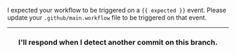I expected your workflow to be triggered on a `{{ expected }}` event. Please update your `.github/main.workflow` file to be triggered on that event.

<hr>
<h3 align="center">I'll respond when I detect another commit on this branch.</h3>